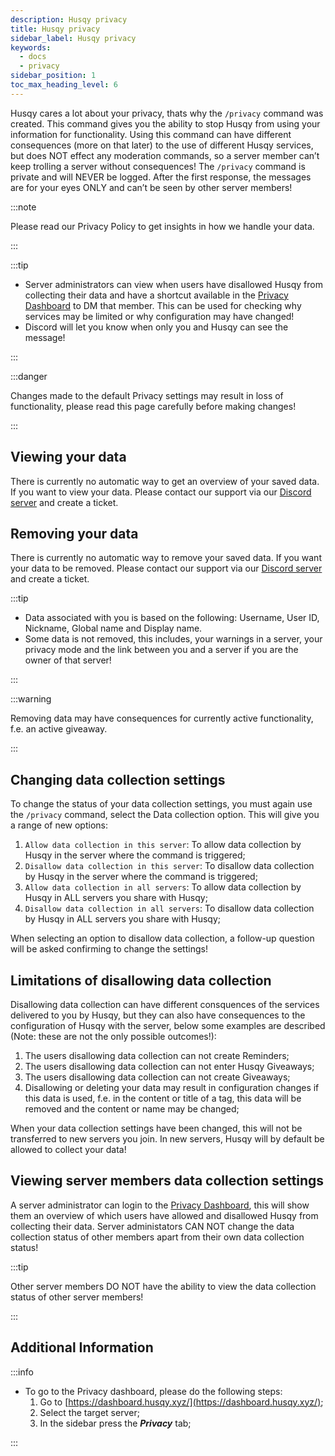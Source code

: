 ```yaml
---
description: Husqy privacy
title: Husqy privacy
sidebar_label: Husqy privacy
keywords:
  - docs
  - privacy
sidebar_position: 1
toc_max_heading_level: 6
---
```


Husqy cares a lot about your privacy, thats why the `/privacy` command was created. This command gives you the ability to stop Husqy from using your information for functionality. Using this command can have different consequences (more on that later) to the use of different Husqy services, but does NOT effect any moderation commands, so a server member can’t keep trolling a server without consequences! The `/privacy` command is private and will NEVER be logged. After the first response, the messages are for your eyes ONLY and can’t be seen by other server members!

:::note

Please read our Privacy Policy to get insights in how we handle your data.

:::

:::tip

- Server administrators can view when users have disallowed Husqy from collecting their data and have a shortcut available in the [Privacy Dashboard](#additional-information) to DM that member. This can be used for checking why services may be limited or why configuration may have changed!
- Discord will let you know when only you and Husqy can see the message!

:::

:::danger

Changes made to the default Privacy settings may result in loss of functionality, please read this page carefully before making changes!

:::

## Viewing your data

There is currently no automatic way to get an overview of your saved data. If you want to view your data. Please contact our support via our [Discord server](https://discord.gg/W8EdsMkZRm) and create a ticket.

## Removing your data

There is currently no automatic way to remove your saved data. If you want your data to be removed. Please contact our support via our [Discord server](https://discord.gg/W8EdsMkZRm) and create a ticket.

:::tip

- Data associated with you is based on the following: Username, User ID, Nickname, Global name and Display name.
- Some data is not removed, this includes, your warnings in a server, your privacy mode and the link between you and a server if you are the owner of that server!

:::

:::warning

Removing data may have consequences for currently active functionality, f.e. an active giveaway.

:::

## Changing data collection settings

To change the status of your data collection settings, you must again use the `/privacy` command, select the Data collection option. This will give you a range of new options:

1. `Allow data collection in this server`: To allow data collection by Husqy in the server where the command is triggered;
2. `Disallow data collection in this server`: To disallow data collection by Husqy in the server where the command is triggered;
3. `Allow data collection in all servers`: To allow data collection by Husqy in ALL servers you share with Husqy;
4. `Disallow data collection in all servers`: To disallow data collection by Husqy in ALL servers you share with Husqy;

When selecting an option to disallow data collection, a follow-up question will be asked confirming to change the settings!

## Limitations of disallowing data collection

Disallowing data collection can have different consquences of the services delivered to you by Husqy, but they can also have consequences to the configuration of Husqy with the server, below some examples are described (Note: these are not the only possible outcomes!):

1. The users disallowing data collection can not create Reminders;
2. The users disallowing data collection can not enter Husqy Giveaways;
3. The users disallowing data collection can not create Giveaways;
4. Disallowing or deleting your data may result in configuration changes if this data is used, f.e. in the content or title of a tag, this data will be removed and the content or name may be changed;

When your data collection settings have been changed, this will not be transferred to new servers you join. In new servers, Husqy will by default be allowed to collect your data!

## Viewing server members data collection settings

A server administrator can login to the [Privacy Dashboard](#additional-information), this will show them an overview of which users have allowed and disallowed Husqy from collecting their data. Server administators CAN NOT change the data collection status of other members apart from their own data collection status!

:::tip

Other server members DO NOT have the ability to view the data collection status of other server members!

:::

## Additional Information

:::info

- To go to the Privacy dashboard, please do the following steps:
  1. Go to [https://dashboard.husqy.xyz/](https://dashboard.husqy.xyz/);
  2. Select the target server;
  3. In the sidebar press the **_Privacy_** tab;

:::